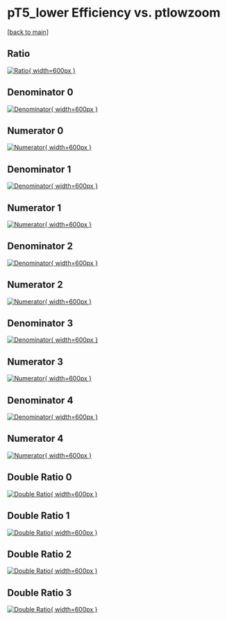 # pT5_lower Efficiency vs. ptlowzoom

[[back to main](./)]



## Ratio

[![Ratio](../mtv/var/pT5_lower_loweta_13_0_eff_ptlowzoom.png){ width=600px }](../mtv/var/pT5_lower_loweta_13_0_eff_ptlowzoom.pdf)

## Denominator 0

[![Denominator](../mtv/den/pT5_lower_loweta_13_0_eff_ptlowzoom_den0.png){ width=600px }](../mtv/den/pT5_lower_loweta_13_0_eff_ptlowzoom_den0.pdf)

## Numerator 0

[![Numerator](../mtv/num/pT5_lower_loweta_13_0_eff_ptlowzoom_num0.png){ width=600px }](../mtv/num/pT5_lower_loweta_13_0_eff_ptlowzoom_num0.pdf)

## Denominator 1

[![Denominator](../mtv/den/pT5_lower_loweta_13_0_eff_ptlowzoom_den1.png){ width=600px }](../mtv/den/pT5_lower_loweta_13_0_eff_ptlowzoom_den1.pdf)

## Numerator 1

[![Numerator](../mtv/num/pT5_lower_loweta_13_0_eff_ptlowzoom_num1.png){ width=600px }](../mtv/num/pT5_lower_loweta_13_0_eff_ptlowzoom_num1.pdf)

## Denominator 2

[![Denominator](../mtv/den/pT5_lower_loweta_13_0_eff_ptlowzoom_den2.png){ width=600px }](../mtv/den/pT5_lower_loweta_13_0_eff_ptlowzoom_den2.pdf)

## Numerator 2

[![Numerator](../mtv/num/pT5_lower_loweta_13_0_eff_ptlowzoom_num2.png){ width=600px }](../mtv/num/pT5_lower_loweta_13_0_eff_ptlowzoom_num2.pdf)

## Denominator 3

[![Denominator](../mtv/den/pT5_lower_loweta_13_0_eff_ptlowzoom_den3.png){ width=600px }](../mtv/den/pT5_lower_loweta_13_0_eff_ptlowzoom_den3.pdf)

## Numerator 3

[![Numerator](../mtv/num/pT5_lower_loweta_13_0_eff_ptlowzoom_num3.png){ width=600px }](../mtv/num/pT5_lower_loweta_13_0_eff_ptlowzoom_num3.pdf)

## Denominator 4

[![Denominator](../mtv/den/pT5_lower_loweta_13_0_eff_ptlowzoom_den4.png){ width=600px }](../mtv/den/pT5_lower_loweta_13_0_eff_ptlowzoom_den4.pdf)

## Numerator 4

[![Numerator](../mtv/num/pT5_lower_loweta_13_0_eff_ptlowzoom_num4.png){ width=600px }](../mtv/num/pT5_lower_loweta_13_0_eff_ptlowzoom_num4.pdf)

## Double Ratio 0

[![Double Ratio](../mtv/ratio/pT5_lower_loweta_13_0_eff_ptlowzoom_ratio0.png){ width=600px }](../mtv/ratio/pT5_lower_loweta_13_0_eff_ptlowzoom_ratio0.pdf)

## Double Ratio 1

[![Double Ratio](../mtv/ratio/pT5_lower_loweta_13_0_eff_ptlowzoom_ratio1.png){ width=600px }](../mtv/ratio/pT5_lower_loweta_13_0_eff_ptlowzoom_ratio1.pdf)

## Double Ratio 2

[![Double Ratio](../mtv/ratio/pT5_lower_loweta_13_0_eff_ptlowzoom_ratio2.png){ width=600px }](../mtv/ratio/pT5_lower_loweta_13_0_eff_ptlowzoom_ratio2.pdf)

## Double Ratio 3

[![Double Ratio](../mtv/ratio/pT5_lower_loweta_13_0_eff_ptlowzoom_ratio3.png){ width=600px }](../mtv/ratio/pT5_lower_loweta_13_0_eff_ptlowzoom_ratio3.pdf)


